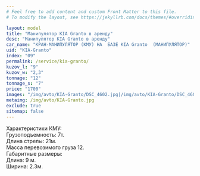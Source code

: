 ```yaml
---
# Feel free to add content and custom Front Matter to this file.
# To modify the layout, see https://jekyllrb.com/docs/themes/#overriding-theme-defaults

layout: model
title: "Манипулятор KIA Granto в аренду"
desc: "Манипулятор KIA Granto в аренду"
car_name: "КРАН-МАНИПУЛЯТОР (КМУ) НА  БАЗЕ KIA Granto  (МАНИПУЛЯТОР)"
uid: "KIA-Granto"
index: "09"
permalink: /service/kia-granto/
kuzov_l: "9"
kuzov_w: "2,3"
tonnage: "12"
tonnage_s: "7"
price: "1700"
images: "/img/avto/KIA-Granto/DSC_4602.jpg|/img/avto/KIA-Granto/DSC_4605.jpg|/img/avto/KIA-Granto/DSC_4612.jpg"
metaimg: /img/avto/KIA-Granto.jpg
exclude: true
sitemap: false
---
```


Характеристики КМУ:  
Грузоподъемность: 7т.  
Длина стрелы: 21м.  
Масса перевозимого груза 12.  
Габаритные размеры:  
Длина: 9 м.  
Ширина: 2.3м.  